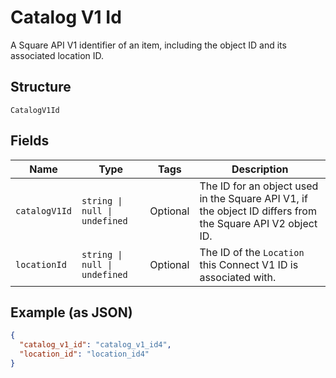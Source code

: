 
# Catalog V1 Id

A Square API V1 identifier of an item, including the object ID and its associated location ID.

## Structure

`CatalogV1Id`

## Fields

| Name | Type | Tags | Description |
|  --- | --- | --- | --- |
| `catalogV1Id` | `string \| null \| undefined` | Optional | The ID for an object used in the Square API V1, if the object ID differs from the Square API V2 object ID. |
| `locationId` | `string \| null \| undefined` | Optional | The ID of the `Location` this Connect V1 ID is associated with. |

## Example (as JSON)

```json
{
  "catalog_v1_id": "catalog_v1_id4",
  "location_id": "location_id4"
}
```

